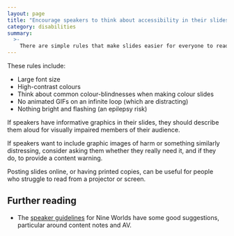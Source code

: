 ```yaml
---
layout: page
title: "Encourage speakers to think about accessibility in their slides"
category: disabilities
summary:
  >-
    There are simple rules that make slides easier for everyone to read.
---
```


These rules include:

*   Large font size
*   High-contrast colours
*   Think about common colour-blindnesses when making colour slides
*   No animated GIFs on an infinite loop (which are distracting)
*   Nothing bright and flashing (an epilepsy risk)

If speakers have informative graphics in their slides, they should describe them aloud for visually impaired members of their audience.

If speakers want to include graphic images of harm or something similarly distressing, consider asking them whether they really need it, and if they do, to provide a content warning.

Posting slides online, or having printed copies, can be useful for people who struggle to read from a projector or screen.

## Further reading

*   The [speaker guidelines](https://nineworlds.co.uk/news/2016/08/05/speaker-guidelines) for Nine Worlds have some good suggestions, particular around content notes and AV.
